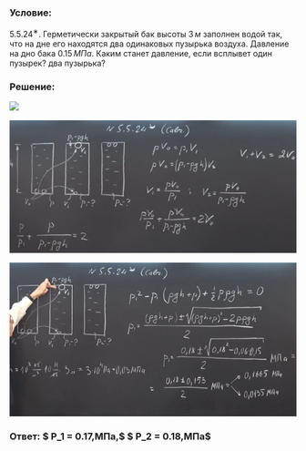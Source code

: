 ###  Условие:

$5.5.24^{∗}.$ Герметически закрытый бак высоты $3\,м$ заполнен водой так, что на дне его находятся два одинаковых пузырька воздуха. Давление на дно бака $0.15\,МПа$. Каким станет давление, если всплывет один пузырек? два пузырька?

###  Решение:

![](https://www.youtube.com/embed/orHqWD1PIEU)

![|629x291, 67%](../../img/5.5.24/01.png)

![|663x354, 67%](../../img/5.5.24/02.png)

###  Ответ: $ P_1 = 0.17\,МПа,$ $ P_2 = 0.18\,МПа$